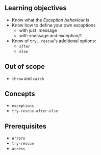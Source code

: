 ## Learning objectives

- Know what the _Exception behaviour_ is
- Know how to define your own exceptions
  - with just :message
  - with :message and exception/1
- Know of `try..rescue`'s additional options:
  - `after`
  - `else`

## Out of scope

- `throw` and `catch`

## Concepts

- `exceptions`
- `try-rescue-after-else`

## Prerequisites

- `errors`
- `try-rescue`
- `access`

